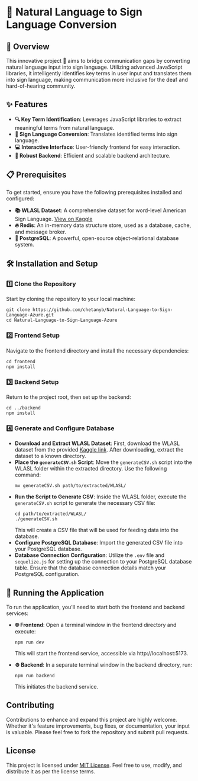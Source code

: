 # 🤟 Natural Language to Sign Language Conversion

## 🌟 Overview

This innovative project 🚀 aims to bridge communication gaps by converting natural language input into sign language. Utilizing advanced JavaScript libraries, it intelligently identifies key terms in user input and translates them into sign language, making communication more inclusive for the deaf and hard-of-hearing community.

## ✨ Features

- **🔍 Key Term Identification**: Leverages JavaScript libraries to extract meaningful terms from natural language.
- **👐 Sign Language Conversion**: Translates identified terms into sign language.
- **💻 Interactive Interface**: User-friendly frontend for easy interaction.
- **🔧 Robust Backend**: Efficient and scalable backend architecture.

## 📋 Prerequisites

To get started, ensure you have the following prerequisites installed and configured:

- **📚 WLASL Dataset**: A comprehensive dataset for word-level American Sign Language. [View on Kaggle](https://www.kaggle.com/datasets/risangbaskoro/wlasl-processed)
- **🔥 Redis**: An in-memory data structure store, used as a database, cache, and message broker.
- **💾 PostgreSQL**: A powerful, open-source object-relational database system.

## 🛠 Installation and Setup

### 1️⃣ Clone the Repository

Start by cloning the repository to your local machine:

```
git clone https://github.com/chetanyb/Natural-Language-to-Sign-Language-Azure.git
cd Natural-Language-to-Sign-Language-Azure
```

### 2️⃣ Frontend Setup

Navigate to the frontend directory and install the necessary dependencies:

```
cd frontend
npm install
```

### 3️⃣ Backend Setup

Return to the project root, then set up the backend:

```
cd ../backend
npm install
```

### 4️⃣ Generate and Configure Database

- **Download and Extract WLASL Dataset**: First, download the WLASL dataset from the provided [Kaggle link](https://www.kaggle.com/datasets/risangbaskoro/wlasl-processed). After downloading, extract the dataset to a known directory.
- **Place the `generateCSV.sh` Script**: Move the `generateCSV.sh` script into the WLASL folder within the extracted directory. Use the following command:
  ```
  mv generateCSV.sh path/to/extracted/WLASL/
  ```
- **Run the Script to Generate CSV**: Inside the WLASL folder, execute the `generateCSV.sh` script to generate the necessary CSV file:
  ```
  cd path/to/extracted/WLASL/
  ./generateCSV.sh
  ```
  This will create a CSV file that will be used for feeding data into the database.
- **Configure PostgreSQL Database**: Import the generated CSV file into your PostgreSQL database.
- **Database Connection Configuration**: Utilize the `.env` file and `sequelize.js` for setting up the connection to your PostgreSQL database table. Ensure that the database connection details match your PostgreSQL configuration.
## 🚀 Running the Application

To run the application, you'll need to start both the frontend and backend services:

- **🌐 Frontend**:
  Open a terminal window in the frontend directory and execute:
  ```
  npm run dev
  ```
  This will start the frontend service, accessible via http://localhost:5173.

- **⚙️ Backend**:
  In a separate terminal window in the backend directory, run:
  ```
  npm run backend
  ```
  This initiates the backend service.

## Contributing

Contributions to enhance and expand this project are highly welcome. Whether it's feature improvements, bug fixes, or documentation, your input is valuable. Please feel free to fork the repository and submit pull requests.

## License

This project is licensed under [MIT License](LICENSE). Feel free to use, modify, and distribute it as per the license terms.